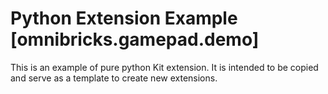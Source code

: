 # Python Extension Example [omnibricks.gamepad.demo]

This is an example of pure python Kit extension. It is intended to be copied and serve as a template to create new extensions.

